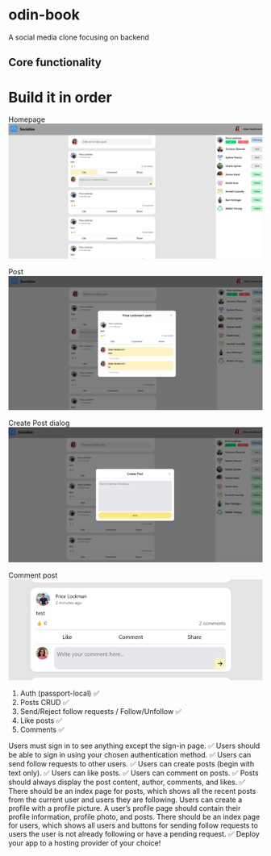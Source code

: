 # odin-book

A social media clone focusing on backend

## Core functionality

# Build it in order
Homepage
![Home](./images/homepage.jpg)

Post
![Post](./images/post.jpg)

Create Post dialog
![Create Post](./images/create_post.jpg)

Comment post
![Comment](./images/comment.jpg)


1. Auth (passport-local) ✅
2. Posts CRUD ✅
3. Send/Reject follow requests / Follow/Unfollow ✅
4. Like posts ✅
5. Comments ✅

Users must sign in to see anything except the sign-in page. ✅
Users should be able to sign in using your chosen authentication method. ✅
Users can send follow requests to other users. ✅
Users can create posts (begin with text only). ✅
Users can like posts. ✅
Users can comment on posts. ✅
Posts should always display the post content, author, comments, and likes. ✅
There should be an index page for posts, which shows all the recent posts from the current user and users they are following.
Users can create a profile with a profile picture.
A user’s profile page should contain their profile information, profile photo, and posts.
There should be an index page for users, which shows all users and buttons for sending follow requests to users the user is not already following or have a pending request. ✅
Deploy your app to a hosting provider of your choice!
